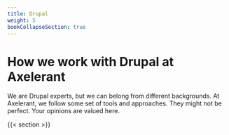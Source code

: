 ```yaml
---
title: Drupal
weight: 5
bookCollapseSection: true
---
```


# How we work with Drupal at Axelerant

We are Drupal experts, but we can belong from different backgrounds. At Axelerant, we follow some set of tools and approaches. They might not be perfect. Your opinions are valued here.

{{< section >}}
